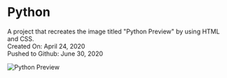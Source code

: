 # Python
A project that recreates the image titled "Python Preview" by using HTML and CSS.\
Created On: April 24, 2020\
Pushed to Github: June 30, 2020

![Python Preview](https://user-images.githubusercontent.com/62450912/86508979-0b4e6b00-bdaa-11ea-8d48-72c11dbd6f20.png)
